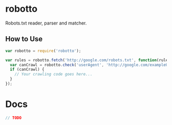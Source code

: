 # robotto
Robots.txt reader, parser and matcher.


## How to Use

```js
var robotto = require('robotto');

var rules = robotto.fetch('http://google.com/robots.txt', function(rules) {
  var canCrawl = robotto.check('userAgent', 'http://google.com/exampleUrl', rules);
  if (canCrawl) {
    // Your crawling code goes here...
  }
});
```


# Docs

```js
// TODO
```
